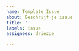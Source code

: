 ```yaml
---
name: Template Issue
about: Beschrijf je issue
title: ''
labels: issue
assignees: driezie

---
```



